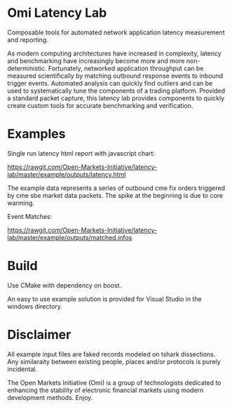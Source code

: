 # Omi Latency Lab
Composable tools for automated network application latency measurement and reporting.

As modern computing architectures have increased in complexity, latency and benchmarking have increasingly become more and more non-deterministic. Fortunately, networked application throughput can be measured scientifically by matching outbound response events to inbound trigger events.  Automated analysis can quickly find outliers and can be used to systematically tune the components of a trading platform.  Provided a standard packet capture, this latency lab provides components to quickly create custom tools for accurate benchmarking and verification.

# Examples
Single run latency html report with javascript chart:

https://rawgit.com/Open-Markets-Initiative/latency-lab/master/example/outputs/latency.html

The example data represents a series of outbound cme fix orders triggered by cme sbe market data packets. The spike at the beginning is due to core warming.

Event Matches:

https://rawgit.com/Open-Markets-Initiative/latency-lab/master/example/outputs/matched.infos

# Build
Use CMake with dependency on boost.

An easy to use example solution is provided for Visual Studio in the windows directory. 

# Disclaimer
All example input files are faked records modeled on tshark dissections. Any similaraity between existing people, places and/or protocols is purely incidental.

The Open Markets Initiative (Omi) is a group of technologists dedicated to enhancing the stability of electronic financial markets using modern development methods. Enjoy.
